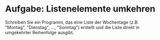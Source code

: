 # Aufgabe: Listenelemente umkehren

Schreiben Sie ein Programm, das eine Liste der Wochentage (z.B. "Montag", "Dienstag", ..., "Sonntag") erstellt und die Liste direkt in umgekehrter Reihenfolge ausgibt.
